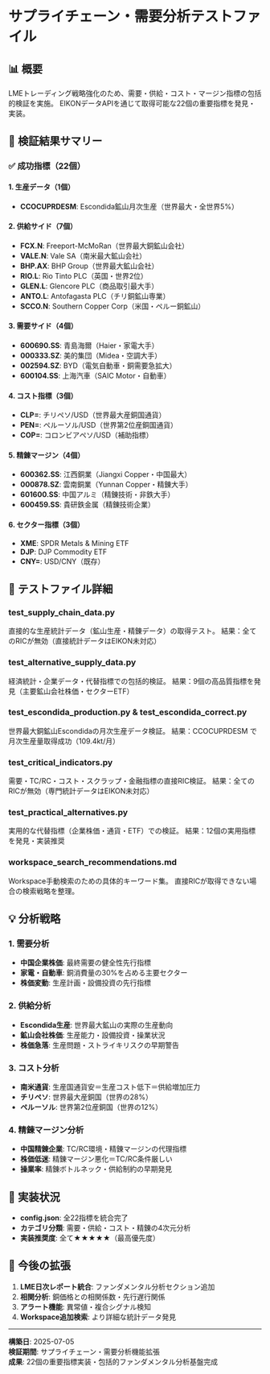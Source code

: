 # サプライチェーン・需要分析テストファイル

## 📊 概要

LMEトレーディング戦略強化のため、需要・供給・コスト・マージン指標の包括的検証を実施。
EIKONデータAPIを通じて取得可能な22個の重要指標を発見・実装。

## 🎯 検証結果サマリー

### ✅ 成功指標（22個）

#### 1. 生産データ（1個）
- **CCOCUPRDESM**: Escondida鉱山月次生産（世界最大・全世界5%）

#### 2. 供給サイド（7個）
- **FCX.N**: Freeport-McMoRan（世界最大銅鉱山会社）
- **VALE.N**: Vale SA（南米最大鉱山会社）
- **BHP.AX**: BHP Group（世界最大鉱山会社）
- **RIO.L**: Rio Tinto PLC（英国・世界2位）
- **GLEN.L**: Glencore PLC（商品取引最大手）
- **ANTO.L**: Antofagasta PLC（チリ銅鉱山専業）
- **SCCO.N**: Southern Copper Corp（米国・ペルー銅鉱山）

#### 3. 需要サイド（4個）
- **600690.SS**: 青島海爾（Haier・家電大手）
- **000333.SZ**: 美的集団（Midea・空調大手）
- **002594.SZ**: BYD（電気自動車・銅需要急拡大）
- **600104.SS**: 上海汽車（SAIC Motor・自動車）

#### 4. コスト指標（3個）
- **CLP=**: チリペソ/USD（世界最大産銅国通貨）
- **PEN=**: ペルーソル/USD（世界第2位産銅国通貨）
- **COP=**: コロンビアペソ/USD（補助指標）

#### 5. 精錬マージン（4個）
- **600362.SS**: 江西銅業（Jiangxi Copper・中国最大）
- **000878.SZ**: 雲南銅業（Yunnan Copper・精錬大手）
- **601600.SS**: 中国アルミ（精錬技術・非鉄大手）
- **600459.SS**: 貴研鉄金属（精錬技術企業）

#### 6. セクター指標（3個）
- **XME**: SPDR Metals & Mining ETF
- **DJP**: DJP Commodity ETF
- **CNY=**: USD/CNY（既存）

## 📁 テストファイル詳細

### test_supply_chain_data.py
直接的な生産統計データ（鉱山生産・精錬データ）の取得テスト。
結果：全てのRICが無効（直接統計データはEIKON未対応）

### test_alternative_supply_data.py
経済統計・企業データ・代替指標での包括的検証。
結果：9個の高品質指標を発見（主要鉱山会社株価・セクターETF）

### test_escondida_production.py & test_escondida_correct.py
世界最大銅鉱山Escondidaの月次生産データ検証。
結果：CCOCUPRDESM で月次生産量取得成功（109.4kt/月）

### test_critical_indicators.py
需要・TC/RC・コスト・スクラップ・金融指標の直接RIC検証。
結果：全てのRICが無効（専門統計データはEIKON未対応）

### test_practical_alternatives.py
実用的な代替指標（企業株価・通貨・ETF）での検証。
結果：12個の実用指標を発見・実装推奨

### workspace_search_recommendations.md
Workspace手動検索のための具体的キーワード集。
直接RICが取得できない場合の検索戦略を整理。

## 💡 分析戦略

### 1. 需要分析
- **中国企業株価**: 最終需要の健全性先行指標
- **家電・自動車**: 銅消費量の30%を占める主要セクター
- **株価変動**: 生産計画・設備投資の先行指標

### 2. 供給分析
- **Escondida生産**: 世界最大鉱山の実際の生産動向
- **鉱山会社株価**: 生産能力・設備投資・操業状況
- **株価急落**: 生産問題・ストライキリスクの早期警告

### 3. コスト分析
- **南米通貨**: 生産国通貨安＝生産コスト低下＝供給増加圧力
- **チリペソ**: 世界最大産銅国（世界の28%）
- **ペルーソル**: 世界第2位産銅国（世界の12%）

### 4. 精錬マージン分析
- **中国精錬企業**: TC/RC環境・精錬マージンの代理指標
- **株価低迷**: 精錬マージン悪化＝TC/RC条件厳しい
- **操業率**: 精錬ボトルネック・供給制約の早期発見

## 🔧 実装状況

- **config.json**: 全22指標を統合完了
- **カテゴリ分類**: 需要・供給・コスト・精錬の4次元分析
- **実装推奨度**: 全て★★★★★（最高優先度）

## 🚀 今後の拡張

1. **LME日次レポート統合**: ファンダメンタル分析セクション追加
2. **相関分析**: 銅価格との相関係数・先行遅行関係
3. **アラート機能**: 異常値・複合シグナル検知
4. **Workspace追加検索**: より詳細な統計データ発見

---

**構築日**: 2025-07-05  
**検証期間**: サプライチェーン・需要分析機能拡張  
**成果**: 22個の重要指標実装・包括的ファンダメンタル分析基盤完成